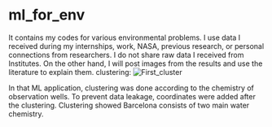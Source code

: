 # ml_for_env
It contains my codes for various environmental problems.
I use data I received during my internships, work, NASA, previous research, or personal connections from researchers. I do not share raw data I received from Institutes. On the other hand, I will post images from the results and use the literature to explain them.
clustering:
![First_cluster](https://github.com/havenoideaaboutit/ml_for_env/assets/46239893/88d0299f-7cdf-4fec-95cf-d2bbfeb9d730)

In that ML application, clustering was done according to the chemistry of observation wells. To prevent data leakage, coordinates were added after the clustering. Clustering showed Barcelona consists of two main water chemistry.
